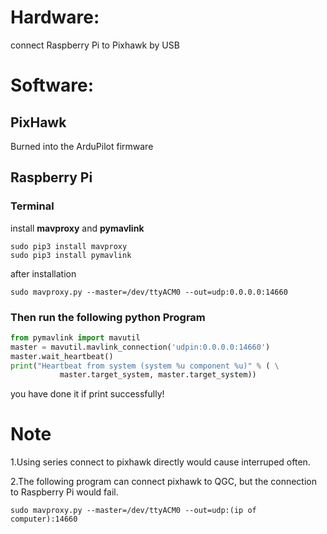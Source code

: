 # Hardware:
connect Raspberry Pi to Pixhawk by USB

# Software:
## PixHawk
Burned into the ArduPilot firmware

## Raspberry Pi
### Terminal
install **mavproxy** and **pymavlink**
``` shell
sudo pip3 install mavproxy
sudo pip3 install pymavlink
```
after installation
```shell
sudo mavproxy.py --master=/dev/ttyACM0 --out=udp:0.0.0.0:14660
```
### Then run the following python Program
 ```python
from pymavlink import mavutil
master = mavutil.mavlink_connection('udpin:0.0.0.0:14660')
master.wait_heartbeat()
print("Heartbeat from system (system %u component %u)" % ( \
            master.target_system, master.target_system))
```
you have done it if print successfully!

# Note
1.Using series connect to pixhawk directly would cause interruped often.

2.The following program can connect pixhawk to QGC, but the connection to Raspberry Pi would fail.
```shell
sudo mavproxy.py --master=/dev/ttyACM0 --out=udp:(ip of computer):14660
```
